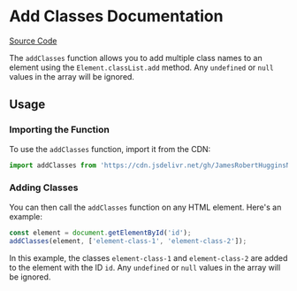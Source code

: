 # Add Classes Documentation

[Source Code](https://cdn.jsdelivr.net/gh/JamesRobertHugginsNgo/make-html@2.0.0/make-html/add-classes.js)

The `addClasses` function allows you to add multiple class names to an element using the `Element.classList.add` method. Any `undefined` or `null` values in the array will be ignored.

## Usage

### Importing the Function

To use the `addClasses` function, import it from the CDN:

```javascript
import addClasses from 'https://cdn.jsdelivr.net/gh/JamesRobertHugginsNgo/make-html@2.0.0/make-html/add-classes.js';
```

### Adding Classes

You can then call the `addClasses` function on any HTML element. Here's an example:

```javascript
const element = document.getElementById('id');
addClasses(element, ['element-class-1', 'element-class-2']);
```

In this example, the classes `element-class-1` and `element-class-2` are added to the element with the ID `id`. Any `undefined` or `null` values in the array will be ignored.
